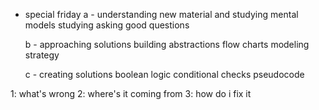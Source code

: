 * special friday
	a - understanding new material and studying
		mental models
		studying
		asking good questions

	b - approaching solutions
		building abstractions
		flow charts
		modeling
		strategy

	c - creating solutions
		boolean logic
		conditional checks
		pseudocode




1: what's wrong
2: where's it coming from
3: how do i fix it